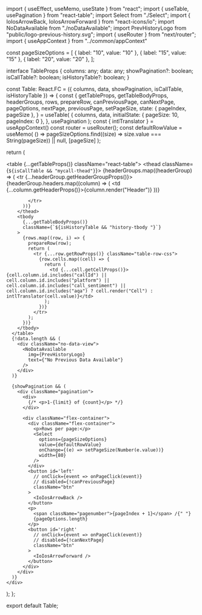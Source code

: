 import { useEffect, useMemo, useState } from "react";
import { useTable, usePagination } from "react-table";
import Select from "./Select";
import { IoIosArrowBack, IoIosArrowForward } from "react-icons/io";
import NoDataAvailable from "./noDataAvailable";
import PrevHistoryLogo from "public/logo-previous-history.svg";
import { useRouter } from "next/router";
import { useAppContext } from "../common/appContext"

const pageSizeOptions = [
  { label: "10", value: "10" },
  { label: "15", value: "15" },
  { label: "20", value: "20" },
];

interface TableProps {
  columns: any;
  data: any;
  showPagination?: boolean;
  isCallTable?: boolean;
  isHistoryTable?: boolean;
}

const Table: React.FC<TableProps> = ({
  columns,
  data,
  showPagination,
  isCallTable,
  isHistoryTable
}) => {
  const {
    getTableProps,
    getTableBodyProps,
    headerGroups,
    rows,
    prepareRow,
    canPreviousPage,
    canNextPage,
    pageOptions,
    nextPage,
    previousPage,
    setPageSize,
    state: { pageIndex, pageSize },
  } = useTable(
    {
      columns,
      data,
      initialState: { pageSize: 10, pageIndex: 0 },
    },
    usePagination
  );
  const { intlTranslator } = useAppContext()
  const router = useRouter();
  const defaultRowValue = useMemo(
    () =>
      pageSizeOptions.find((size) => size.value === String(pageSize)) || null,
    [pageSize]
  );

  return (
    <div className="custom-react-table">
      <table {...getTableProps()} className="react-table">
        <thead className={`${isCallTable && "mycall-thead"}`}>
          {headerGroups.map((headerGroup) => (
            <tr {...headerGroup.getHeaderGroupProps()}>
              {headerGroup.headers.map((column) => (
                <td {...column.getHeaderProps()}>{column.render("Header")}</td>
              ))}

            </tr>
          ))}
        </thead>
        <tbody
          {...getTableBodyProps()}
          className={`${isHistoryTable && "history-tbody "}`}
        >
          {rows.map((row, i) => {
            prepareRow(row);
            return (
              <tr {...row.getRowProps()} className="table-row-css">
                {row.cells.map((cell) => {
                  return (
                    <td {...cell.getCellProps()}>{cell.column.id.includes("callId") || cell.column.id.includes("platform") || cell.column.id.includes("call_sentiment") || cell.column.id.includes("aqa") ? cell.render("Cell") : intlTranslator(cell.value)}</td>
                  );
                })}
              </tr>
            );
          })}
        </tbody>
      </table>
      {!data.length && (
        <div className="no-data-view">
          <NoDataAvailable
            img={PrevHistoryLogo}
            text={"No Previous Data Available"}
          />
        </div>
      )}

      {showPagination && (
        <div className="pagination">
          <div>
            {/* <p>1-{limit} of {count}</p> */}
          </div>

          <div className="flex-container">
            <div className="flex-container">
              <p>Rows per page:</p>
              <Select
                options={pageSizeOptions}
                value={defaultRowValue}
                onChange={(e) => setPageSize(Number(e.value))}
                width={80}
              />
            </div>
            <button id='left'
              // onClick={event => onPageClick(event)}
              // disabled={!canPreviousPage}
              className="btn"
            >
              <IoIosArrowBack />
            </button>
            <p>
              <span className="pagenumber">{pageIndex + 1}</span> /{" "}
              {pageOptions.length}
            </p>
            <button id='right'
              // onClick={event => onPageClick(event)}
              // disabled={!canNextPage}
              className="btn"
            >
              <IoIosArrowForward />
            </button>
          </div>
        </div>
      )}
    </div>
  );
};

export default Table;
